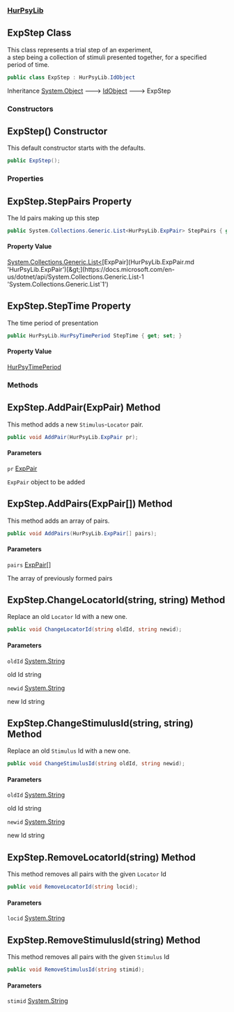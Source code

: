 ### [HurPsyLib](HurPsyLib.md 'HurPsyLib')

## ExpStep Class

This class represents a trial step of an experiment,  
a step being a collection of stimuli presented together, for a specified period of time.

```csharp
public class ExpStep : HurPsyLib.IdObject
```

Inheritance [System.Object](https://docs.microsoft.com/en-us/dotnet/api/System.Object 'System.Object') &#129106; [IdObject](HurPsyLib.IdObject.md 'HurPsyLib.IdObject') &#129106; ExpStep
### Constructors

<a name='HurPsyLib.ExpStep.ExpStep()'></a>

## ExpStep() Constructor

This default constructor starts with the defaults.

```csharp
public ExpStep();
```
### Properties

<a name='HurPsyLib.ExpStep.StepPairs'></a>

## ExpStep.StepPairs Property

The Id pairs making up this step

```csharp
public System.Collections.Generic.List<HurPsyLib.ExpPair> StepPairs { get; set; }
```

#### Property Value
[System.Collections.Generic.List&lt;](https://docs.microsoft.com/en-us/dotnet/api/System.Collections.Generic.List-1 'System.Collections.Generic.List`1')[ExpPair](HurPsyLib.ExpPair.md 'HurPsyLib.ExpPair')[&gt;](https://docs.microsoft.com/en-us/dotnet/api/System.Collections.Generic.List-1 'System.Collections.Generic.List`1')

<a name='HurPsyLib.ExpStep.StepTime'></a>

## ExpStep.StepTime Property

The time period of presentation

```csharp
public HurPsyLib.HurPsyTimePeriod StepTime { get; set; }
```

#### Property Value
[HurPsyTimePeriod](HurPsyLib.HurPsyTimePeriod.md 'HurPsyLib.HurPsyTimePeriod')
### Methods

<a name='HurPsyLib.ExpStep.AddPair(HurPsyLib.ExpPair)'></a>

## ExpStep.AddPair(ExpPair) Method

This method adds a new `Stimulus`-`Locator` pair.

```csharp
public void AddPair(HurPsyLib.ExpPair pr);
```
#### Parameters

<a name='HurPsyLib.ExpStep.AddPair(HurPsyLib.ExpPair).pr'></a>

`pr` [ExpPair](HurPsyLib.ExpPair.md 'HurPsyLib.ExpPair')

`ExpPair` object to be added

<a name='HurPsyLib.ExpStep.AddPairs(HurPsyLib.ExpPair[])'></a>

## ExpStep.AddPairs(ExpPair[]) Method

This method adds an array of pairs.

```csharp
public void AddPairs(HurPsyLib.ExpPair[] pairs);
```
#### Parameters

<a name='HurPsyLib.ExpStep.AddPairs(HurPsyLib.ExpPair[]).pairs'></a>

`pairs` [ExpPair](HurPsyLib.ExpPair.md 'HurPsyLib.ExpPair')[[]](https://docs.microsoft.com/en-us/dotnet/api/System.Array 'System.Array')

The array of previously formed pairs

<a name='HurPsyLib.ExpStep.ChangeLocatorId(string,string)'></a>

## ExpStep.ChangeLocatorId(string, string) Method

Replace an old `Locator` Id with a new one.

```csharp
public void ChangeLocatorId(string oldId, string newid);
```
#### Parameters

<a name='HurPsyLib.ExpStep.ChangeLocatorId(string,string).oldId'></a>

`oldId` [System.String](https://docs.microsoft.com/en-us/dotnet/api/System.String 'System.String')

old Id string

<a name='HurPsyLib.ExpStep.ChangeLocatorId(string,string).newid'></a>

`newid` [System.String](https://docs.microsoft.com/en-us/dotnet/api/System.String 'System.String')

new Id string

<a name='HurPsyLib.ExpStep.ChangeStimulusId(string,string)'></a>

## ExpStep.ChangeStimulusId(string, string) Method

Replace an old `Stimulus` Id with a new one.

```csharp
public void ChangeStimulusId(string oldId, string newid);
```
#### Parameters

<a name='HurPsyLib.ExpStep.ChangeStimulusId(string,string).oldId'></a>

`oldId` [System.String](https://docs.microsoft.com/en-us/dotnet/api/System.String 'System.String')

old Id string

<a name='HurPsyLib.ExpStep.ChangeStimulusId(string,string).newid'></a>

`newid` [System.String](https://docs.microsoft.com/en-us/dotnet/api/System.String 'System.String')

new Id string

<a name='HurPsyLib.ExpStep.RemoveLocatorId(string)'></a>

## ExpStep.RemoveLocatorId(string) Method

This method removes all pairs with the given `Locator` Id

```csharp
public void RemoveLocatorId(string locid);
```
#### Parameters

<a name='HurPsyLib.ExpStep.RemoveLocatorId(string).locid'></a>

`locid` [System.String](https://docs.microsoft.com/en-us/dotnet/api/System.String 'System.String')

<a name='HurPsyLib.ExpStep.RemoveStimulusId(string)'></a>

## ExpStep.RemoveStimulusId(string) Method

This method removes all pairs with the given `Stimulus` Id

```csharp
public void RemoveStimulusId(string stimid);
```
#### Parameters

<a name='HurPsyLib.ExpStep.RemoveStimulusId(string).stimid'></a>

`stimid` [System.String](https://docs.microsoft.com/en-us/dotnet/api/System.String 'System.String')